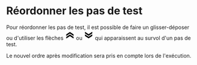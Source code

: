 # Réordonner les pas de test

Pour réordonner les pas de test, il est possible de faire un glisser-déposer ou d'utiliser les flèches ![Remonter le pas de test](resources/chevron-double-up.png) ou ![Descendre le pas de test](resources/chevron-double-down.png) qui apparaissent au survol d'un pas de test. 

Le nouvel ordre après modification sera pris en compte lors de l'exécution. 
